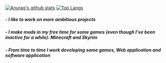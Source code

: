 [![Anurag's github stats](https://github-readme-stats.vercel.app/api?username=haadty&show_icons=true&theme=d)](https://github.com/anuraghazra/github-readme-stats)
[![Top Langs](https://github-readme-stats.vercel.app/api/top-langs/?username=haadty&layout=compact)](https://github.com/anuraghazra/github-readme-stats)

##### - I like to work on more ambitious projects

##### - I make mods in my free time for some games (even though I've been inactive for a while): Minecraft and Skyrim

##### - From time to time I work developing some games, Web application and software application
